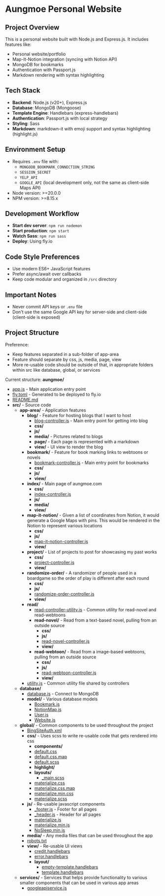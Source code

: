 # Aungmoe Personal Website

## Project Overview

This is a personal website built with Node.js and Express.js. It includes features like:
- Personal website/portfolio
- Map-It-Notion integration (syncing with Notion API)
- MongoDB for bookmarks
- Authentication with Passport.js
- Markdown rendering with syntax highlighting

## Tech Stack
- **Backend**: Node.js (v20+), Express.js
- **Database**: MongoDB (Mongoose)
- **Template Engine**: Handlebars (express-handlebars)
- **Authentication**: Passport.js with local strategy
- **Styling**: Sass
- **Markdown**: markdown-it with emoji support and syntax highlighting (highlight.js)

## Environment Setup
- Requires `.env` file with:
  - `MONGODB_BOOKMARK_CONNECTION_STRING`
  - `SESSION_SECRET`
  - `YELP_API`
  - `GOOGLE_API` (local development only, not the same as client-side Maps API)
- Node version: >=20.0.0
- NPM version: >=8.15.x

## Development Workflow
- **Start dev server**: `npm run nodemon`
- **Start production**: `npm start`
- **Watch Sass**: `npm run sass`
- **Deploy**: Using fly.io

## Code Style Preferences
- Use modern ES6+ JavaScript features
- Prefer async/await over callbacks
- Keep code modular and organized in `/src` directory

## Important Notes
- Never commit API keys or `.env` file
- Don't use the same Google API key for server-side and client-side (client-side is exposed)

## Project Structure

Preference:
- Keep features separated in a sub-folder of app-area
- Feature should separate by css, js, media, page, view
- More re-usable code should be outside of that, in appropriate folders within src like database, global, or services

Current structure:
**aungmoe/**
- [app.js](app.js) - Main application entry point
- [fly.toml](fly.toml) - Generated to be deployed to fly.io
- [README.md](README.md)
- **src/** - Source code
  - **app-area/** - Application features
    - **blog/** - Feature for hosting blogs that I want to host
      - [blog-controller.js](src/app-area/blog/blog-controller.js) - Main entry point for getting into blog
      - **css/**
      - **js/**
      - **media/** - Pictures related to blogs
      - **page/** - Each page is represented with a markdown
      - **view/** - UI view to render the blog
    - **bookmark/** - Feature for book marking links to webtoons or novels
      - [bookmark-controller.js](src/app-area/bookmark/bookmark-controller.js) - Main entry point for bookmarks
      - **css/**
      - **js/**
      - **view/**
    - **index/** - Main page of aungmoe.com
      - **css/**
      - [index-controller.js](src/app-area/index/index-controller.js)
      - **js/**
      - **media/**
      - **view/**
    - **map-it-notion/** - Given a list of coordinates from Notion, it would generate a Google Maps with pins. This would be rendered in the Notion to represent various locations
      - **css/**
      - **js/**
      - [map-it-notion-controller.js](src/app-area/map-it-notion/map-it-notion-controller.js)
      - **view/**
    - **project/** - List of projects to post for showcasing my past works
      - **css/**
      - [project-controller.js](src/app-area/project/project-controller.js)
      - **view/**
    - **randomize-order/** - A randomizer of people used in a boardgame so the order of play is different after each round
      - **css/**
      - **js/**
      - [randomize-order-controller.js](src/app-area/randomize-order/randomize-order-controller.js)
      - **view/**
    - **read/**
      - [read-controller-utility.js](src/app-area/read/read-controller-utility.js) - Common utility for read-novel and read-webtoons
      - **read-novel/** - Read from a text-based novel, pulling from an outside source
        - **css/**
        - **js/**
        - [read-novel-controller.js](src/app-area/read/read-novel/read-novel-controller.js)
        - **view/**
      - **read-webtoon/** - Read from a image-based webtoons, pulling from an outside source
        - **css/**
        - **js/**
        - [read-webtoon-controller.js](src/app-area/read/read-webtoon/read-webtoon-controller.js)
        - **view/**
    - [utility.js](src/app-area/utility.js) - Common utility file shared by controllers
  - **database/**
    - [database.js](src/database/database.js) - Connect to MongoDB
    - **model/** - Various database models
      - [Bookmark.js](src/database/model/Bookmark.js)
      - [NotionMap.js](src/database/model/NotionMap.js)
      - [User.js](src/database/model/User.js)
      - [Website.js](src/database/model/Website.js)
  - **global/** - Common components to be used throughout the project
    - [BingSiteAuth.xml](src/global/BingSiteAuth.xml)
    - **css/** - Uses scss to write re-usable code that gets rendered into css
      - **components/**
      - [default.css](src/global/css/default.css)
      - [default.css.map](src/global/css/default.css.map)
      - [default.scss](src/global/css/default.scss)
      - **highlight/**
      - **layouts/**
        - [_main.scss](src/global/css/layouts/_main.scss)
      - [materialize.css](src/global/css/materialize.css)
      - [materialize.css.map](src/global/css/materialize.css.map)
      - [materialize.min.css](src/global/css/materialize.min.css)
      - [materialize.scss](src/global/css/materialize.scss)
    - **js/** - Re-usable javascript components
      - [_footer.js](src/global/js/_footer.js) - Footer for all pages
      - [_header.js](src/global/js/_header.js) - Header for all pages
      - [materialize.js](src/global/js/materialize.js)
      - [materialize.min.js](src/global/js/materialize.min.js)
      - [NoSleep.min.js](src/global/js/NoSleep.min.js)
    - **media/** - Any media files that can be used throughout the app
    - [robots.txt](src/global/robots.txt)
    - **view/** - Re-usable UI views
      - [credit.handlebars](src/global/view/credit.handlebars)
      - [error.handlebars](src/global/view/error.handlebars)
      - **layout/**
        - [empty-template.handlebars](src/global/view/layout/empty-template.handlebars)
        - [template.handlebars](src/global/view/layout/template.handlebars)
  - **services/** - Services that helps provide functionality to various smaller components that can be used in various app areas
    - [googleapiservice.js](src/services/googleapiservice.js)